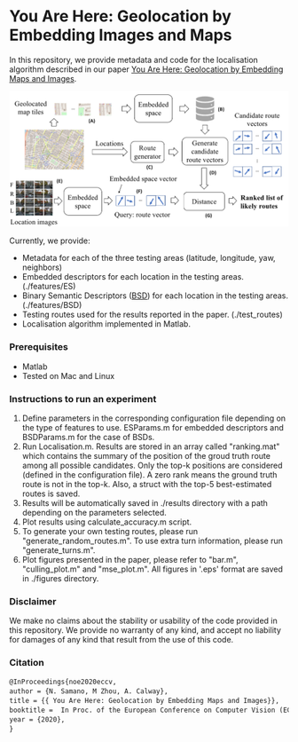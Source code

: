 # You Are Here: Geolocation by Embedding Images and Maps 

In this repository, we provide metadata and code for the localisation algorithm described in our paper [You Are Here: Geolocation by Embedding Maps and Images](https://arxiv.org/abs/1911.08797 "You Are Here: Geolocation by Embedding Maps and Images").

![Alt text](diagram.png?raw=true "Geolocalisation process diagram")

Currently, we provide:
- Metadata for each of the three testing areas (latitude, longitude, yaw, neighbors) 
- Embedded descriptors for each location in the testing areas. (./features/ES)
- Binary Semantic Descriptors ([BSD](https://arxiv.org/abs/1803.00788 "BSD")) for each location in the testing areas. (./features/BSD)
- Testing routes used for the results reported in the paper. (./test_routes)
- Localisation algorithm implemented in Matlab. 

### Prerequisites
- Matlab
- Tested on Mac and Linux

### Instructions to run an experiment

1. Define parameters in the corresponding configuration file depending on the type of features to use.  ESParams.m for embedded descriptors and BSDParams.m for the case of BSDs.
2. Run Localisation.m. Results are stored in an array called "ranking.mat" which contains the summary of the position of the groud truth route among all possible candidates. Only the top-k positions are considered (defined in the configuration file). A zero rank means the ground truth route is not in the top-k.
Also, a struct with the top-5 best-estimated routes is saved.
3. Results will be automatically saved in ./results directory with a path depending on the parameters selected.
4. Plot results using calculate_accuracy.m script.
5. To generate your own testing routes, please run "generate_random_routes.m". To use extra turn information, please run "generate_turns.m".
6. Plot figures presented in the paper, please refer to "bar.m", "culling_plot.m" and "mse_plot.m". All figures in '.eps' format are saved in ./figures directory. 

### Disclaimer

We make no claims about the stability or usability of the code provided in this repository.
We provide no warranty of any kind, and accept no liability for damages of any kind that result from the use of this code.

### Citation
```latex
@InProceedings{noe2020eccv,
author = {N. Samano, M Zhou, A. Calway},
title = {{ You Are Here: Geolocation by Embedding Maps and Images}},
booktitle =  In Proc. of the European Conference on Computer Vision (ECCV),
year = {2020},
}
```
